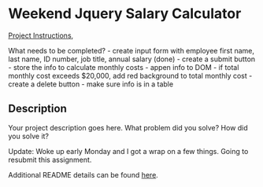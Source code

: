 # Weekend Jquery Salary Calculator 

[Project Instructions](./INSTRUCTIONS.md), 

What needs to be completed?
    - create input form with employee first name, last name, ID number, job title, annual salary (done)
    - create a submit button
    - store the info to calculate monthly costs
    - appen info to DOM
    - if total monthly cost exceeds $20,000, add red background to total monthly cost
    - create a delete button 
    - make sure info is in a table 

## Description

Your project description goes here. What problem did you solve? How did you solve it?


Update: Woke up early Monday and I got a wrap on a few things. Going to resubmit this assignment. 

Additional README details can be found [here](https://github.com/PrimeAcademy/readme-template/blob/master/README.md).
